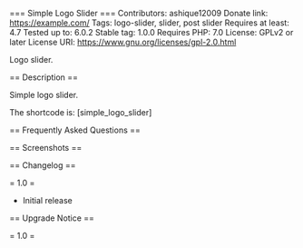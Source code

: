 === Simple Logo Slider ===
Contributors: ashique12009
Donate link: https://example.com/
Tags: logo-slider, slider, post slider
Requires at least: 4.7
Tested up to: 6.0.2
Stable tag: 1.0.0
Requires PHP: 7.0
License: GPLv2 or later
License URI: https://www.gnu.org/licenses/gpl-2.0.html

Logo slider.

== Description ==

Simple logo slider. 

The shortcode is: [simple_logo_slider]

== Frequently Asked Questions ==

== Screenshots ==

== Changelog ==

= 1.0 =
* Initial release

== Upgrade Notice ==

= 1.0 =